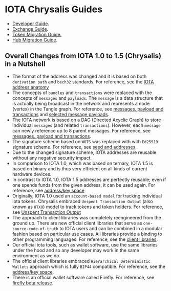 # IOTA Chrysalis Guides

- [Developer Guide](./dev_guide.md).
- [Exchange Guide](./exchange_guide.md).
- [Token Migration Guide.](./token_guide.md)
- [Hub Migration Guide](./hub_guide.md).


## Overall Changes from IOTA 1.0 to 1.5 (Chrysalis) in a Nutshell
* The format of the address was changed and it is based on both `derivation path` and `bech32` standards. For reference, see the [IOTA address anatomy](./dev_guide.md#iota-15-address-anatomy)
* The concepts of `bundles` and `transactions` were replaced with the concepts of `messages` and `payloads`. The `message` is a data structure that is actually being broadcast in the network and represents a node (vertex) in the Tangle graph. For reference, see [messages, payload and transactions](./dev_guide.md#messages-payload-and-transactions) and [selected message payloads](./dev_guide.md#selected-message-payloads).
* The IOTA network is based on a DAG (Directed Acyclic Graph) to store individual `messages` (and related `transactions`). However, each `message` can newly reference up to 8 parent messages. For reference, see [messages, payload and transactions](./dev_guide.md#messages-payload-and-transactions).
* The signature scheme based on `WOTS` was replaced with with `Ed25519` signature scheme. For reference, see [seed and addresses](./dev_guide.md#seed-and-addresses).
* Due to the changed signature scheme, IOTA addresses are reusable without any negative security impact.
* In comparison to IOTA 1.0, which was based on ternary, IOTA 1.5 is based on binary and is thus very efficient on all kinds of current hardware devices.
* In contrast to IOTA 1.0, IOTA 1.5 addresses are perfectly reusable; even if one spends funds from the given address, it can be used again. For reference, see [address/key space](./dev_guide.md#addresskey-space)
* Originally, IOTA 1.0 used an `account-based model` for tracking individual iota tokens. Chrysalis embraced `Unspent Transaction Output` (also known as `UTXO`) model to track tokens and token holders. For reference, see [Unspent Transaction Output](./dev_guide.md#unspent-transaction-output-utxo)
* The approach to client libraries was completely reengineered from the ground up. There are new official client libraries that serve as `one-source-code-of-truth` to IOTA users and can be combined in a modular fashion based on particular use cases. All libraries provide a binding to other programming languages. For reference, see the [client libraries](../libraries/overview.md).
* Our official iota tools, such as wallet software, use the same libraries under the hood and so any developer may work in the same environment as we do.
* The official client libraries embraced `Hierarchical Deterministic Wallets` approach which is fully `BIP44` compatible. For reference, see the [address/key space](./dev_guide.md#addresskey-space).
* There is an official wallet software called Firefly. For reference, see [firefly beta release](https://blog.iota.org/firefly-beta-release/).
